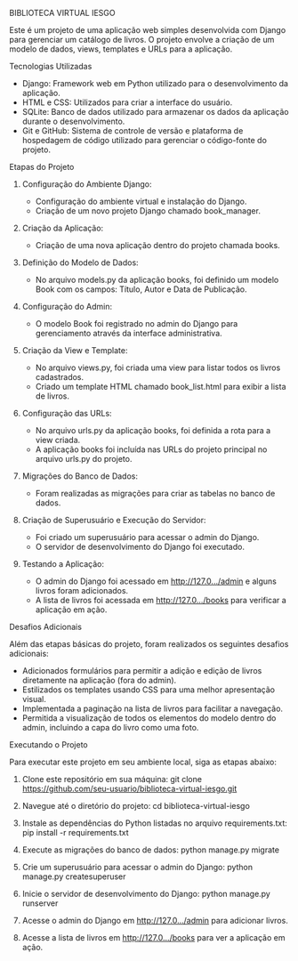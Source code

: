 BIBLIOTECA VIRTUAL IESGO

Este é um projeto de uma aplicação web simples desenvolvida com Django para gerenciar um catálogo de livros. O projeto envolve a criação de um modelo de dados, views, templates e URLs para a aplicação.

Tecnologias Utilizadas

- Django: Framework web em Python utilizado para o desenvolvimento da aplicação.
- HTML e CSS: Utilizados para criar a interface do usuário.
- SQLite: Banco de dados utilizado para armazenar os dados da aplicação durante o desenvolvimento.
- Git e GitHub: Sistema de controle de versão e plataforma de hospedagem de código utilizado para gerenciar o código-fonte do projeto.

Etapas do Projeto

1. Configuração do Ambiente Django:
   - Configuração do ambiente virtual e instalação do Django.
   - Criação de um novo projeto Django chamado book_manager.

2. Criação da Aplicação:
   - Criação de uma nova aplicação dentro do projeto chamada books.

3. Definição do Modelo de Dados:
   - No arquivo models.py da aplicação books, foi definido um modelo Book com os campos: Título, Autor e Data de Publicação.

4. Configuração do Admin:
   - O modelo Book foi registrado no admin do Django para gerenciamento através da interface administrativa.

5. Criação da View e Template:
   - No arquivo views.py, foi criada uma view para listar todos os livros cadastrados.
   - Criado um template HTML chamado book_list.html para exibir a lista de livros.

6. Configuração das URLs:
   - No arquivo urls.py da aplicação books, foi definida a rota para a view criada.
   - A aplicação books foi incluída nas URLs do projeto principal no arquivo urls.py do projeto.

7. Migrações do Banco de Dados:
   - Foram realizadas as migrações para criar as tabelas no banco de dados.

8. Criação de Superusuário e Execução do Servidor:
   - Foi criado um superusuário para acessar o admin do Django.
   - O servidor de desenvolvimento do Django foi executado.

9. Testando a Aplicação:
   - O admin do Django foi acessado em http://127.0.../admin e alguns livros foram adicionados.
   - A lista de livros foi acessada em http://127.0.../books para verificar a aplicação em ação.

Desafios Adicionais

Além das etapas básicas do projeto, foram realizados os seguintes desafios adicionais:

- Adicionados formulários para permitir a adição e edição de livros diretamente na aplicação (fora do admin).
- Estilizados os templates usando CSS para uma melhor apresentação visual.
- Implementada a paginação na lista de livros para facilitar a navegação.
- Permitida a visualização de todos os elementos do modelo dentro do admin, incluindo a capa do livro como uma foto.

Executando o Projeto

Para executar este projeto em seu ambiente local, siga as etapas abaixo:

1. Clone este repositório em sua máquina:
   git clone https://github.com/seu-usuario/biblioteca-virtual-iesgo.git

2. Navegue até o diretório do projeto:
   cd biblioteca-virtual-iesgo

3. Instale as dependências do Python listadas no arquivo requirements.txt:
   pip install -r requirements.txt

4. Execute as migrações do banco de dados:
   python manage.py migrate

5. Crie um superusuário para acessar o admin do Django:
   python manage.py createsuperuser

6. Inicie o servidor de desenvolvimento do Django:
   python manage.py runserver

7. Acesse o admin do Django em http://127.0.../admin para adicionar livros.
8. Acesse a lista de livros em http://127.0.../books para ver a aplicação em ação.
